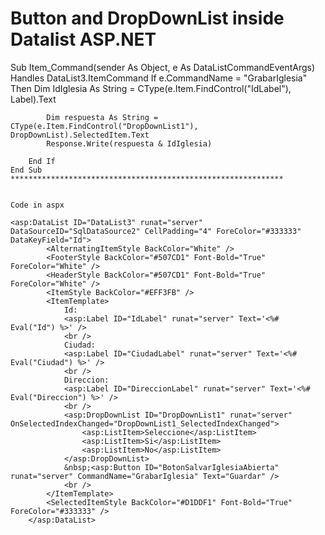 # Button and DropDownList inside Datalist ASP.NET
 Sub Item_Command(sender As Object, e As DataListCommandEventArgs) Handles DataList3.ItemCommand
        If e.CommandName = "GrabarIglesia" Then
            Dim IdIglesia As String = CType(e.Item.FindControl("IdLabel"), Label).Text

            Dim respuesta As String = CType(e.Item.FindControl("DropDownList1"), DropDownList).SelectedItem.Text
            Response.Write(respuesta & IdIglesia)

        End If
    End Sub
    *************************************************************
    
    
    Code in aspx
    
    <asp:DataList ID="DataList3" runat="server" DataSourceID="SqlDataSource2" CellPadding="4" ForeColor="#333333" DataKeyField="Id">
            <AlternatingItemStyle BackColor="White" />
            <FooterStyle BackColor="#507CD1" Font-Bold="True" ForeColor="White" />
            <HeaderStyle BackColor="#507CD1" Font-Bold="True" ForeColor="White" />
            <ItemStyle BackColor="#EFF3FB" />
            <ItemTemplate>
                Id:
                <asp:Label ID="IdLabel" runat="server" Text='<%# Eval("Id") %>' />
                <br />
                Ciudad:
                <asp:Label ID="CiudadLabel" runat="server" Text='<%# Eval("Ciudad") %>' />
                <br />
                Direccion:
                <asp:Label ID="DireccionLabel" runat="server" Text='<%# Eval("Direccion") %>' />
                <br />
                <asp:DropDownList ID="DropDownList1" runat="server" OnSelectedIndexChanged="DropDownList1_SelectedIndexChanged">
                    <asp:ListItem>Seleccione</asp:ListItem>
                    <asp:ListItem>Si</asp:ListItem>
                    <asp:ListItem>No</asp:ListItem>
                </asp:DropDownList>
                &nbsp;<asp:Button ID="BotonSalvarIglesiaAbierta" runat="server" CommandName="GrabarIglesia" Text="Guardar" />
                <br />
            </ItemTemplate>
            <SelectedItemStyle BackColor="#D1DDF1" Font-Bold="True" ForeColor="#333333" />
        </asp:DataList>
    
    
    
    
